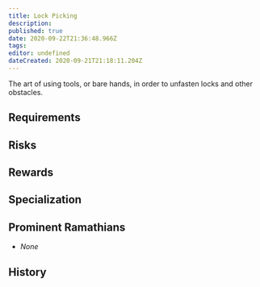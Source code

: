 ```yaml
---
title: Lock Picking
description: 
published: true
date: 2020-09-22T21:36:48.966Z
tags: 
editor: undefined
dateCreated: 2020-09-21T21:18:11.204Z
---
```


The art of using tools, or bare hands, in order to unfasten locks and other obstacles.

## Requirements

## Risks

## Rewards

## Specialization

## Prominent Ramathians

- *None*

## History

